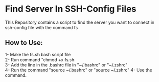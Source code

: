 # Find Server In SSH-Config Files
This Repository contains a script to find the server you want to connect in ssh-config file with the command fs

## How to Use:
1- Make the fs.sh bash script file <br />
2- Run command "chmod +x fs.sh <br />
3- Add the line in the .bashrc file in "~/.bashrc" or "~/.zshrc"<br />
4- Run the command "source ~/.bashrc" or "source ~/.zshrc"
4- Use the command.